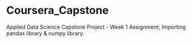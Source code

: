 # Coursera_Capstone
Applied Data Science Capstone Project - Week 1 Assignment; Importing pandas library &amp; numpy library. 
